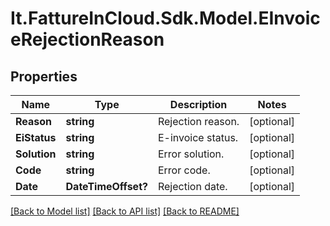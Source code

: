 # It.FattureInCloud.Sdk.Model.EInvoiceRejectionReason

## Properties

Name | Type | Description | Notes
------------ | ------------- | ------------- | -------------
**Reason** | **string** | Rejection reason. | [optional] 
**EiStatus** | **string** | E-invoice status. | [optional] 
**Solution** | **string** | Error solution. | [optional] 
**Code** | **string** | Error code. | [optional] 
**Date** | **DateTimeOffset?** | Rejection date. | [optional] 

[[Back to Model list]](../README.md#documentation-for-models) [[Back to API list]](../README.md#documentation-for-api-endpoints) [[Back to README]](../README.md)

